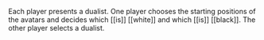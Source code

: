 Each player presents a dualist. One player chooses the starting positions of the avatars and decides which [[is]] [[white]] and which [[is]] [[black]]. The other player selects a dualist.